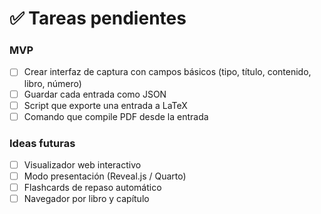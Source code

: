 # ✅ Tareas pendientes

### MVP
- [ ] Crear interfaz de captura con campos básicos (tipo, título, contenido, libro, número)
- [ ] Guardar cada entrada como JSON
- [ ] Script que exporte una entrada a LaTeX
- [ ] Comando que compile PDF desde la entrada

### Ideas futuras
- [ ] Visualizador web interactivo
- [ ] Modo presentación (Reveal.js / Quarto)
- [ ] Flashcards de repaso automático
- [ ] Navegador por libro y capítulo
